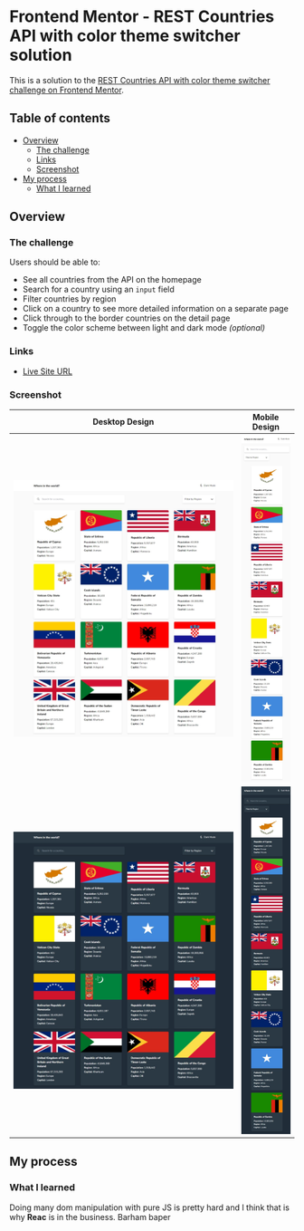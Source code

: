 # Frontend Mentor - REST Countries API with color theme switcher solution

This is a solution to the [REST Countries API with color theme switcher challenge on Frontend Mentor](https://www.frontendmentor.io/challenges/rest-countries-api-with-color-theme-switcher-5cacc469fec04111f7b848ca).

## Table of contents

- [Overview](#overview)
  - [The challenge](#the-challenge)
  - [Links](#links)
  - [Screenshot](#screenshot)
- [My process](#my-process)
  - [What I learned](#what-i-learned)

## Overview

### The challenge

Users should be able to:

- See all countries from the API on the homepage
- Search for a country using an `input` field
- Filter countries by region
- Click on a country to see more detailed information on a separate page
- Click through to the border countries on the detail page
- Toggle the color scheme between light and dark mode *(optional)*

### Links

- [Live Site URL](https://xdv99.github.io/rest-countries-api-with-color-theme-switcher-master/)

### Screenshot
|       Desktop Design        |       Mobile Design        |
| ------------- | ------------- |
 ![Image 1](./screenshots/desktop-light.jpeg) | ![Image 2](./screenshots/mobile-light.jpeg) |
| ![Image 1](./screenshots/desktop-dark.jpeg) | ![Image 2](./screenshots/mobile-dark.jpeg) |


## My process

### What I learned

Doing many dom manipulation with pure JS is pretty hard and I think that is why **Reac** is in the business.
Barham baper 

